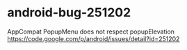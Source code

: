 # android-bug-251202
AppCompat PopupMenu does not respect popupElevation
https://code.google.com/p/android/issues/detail?id=251202
